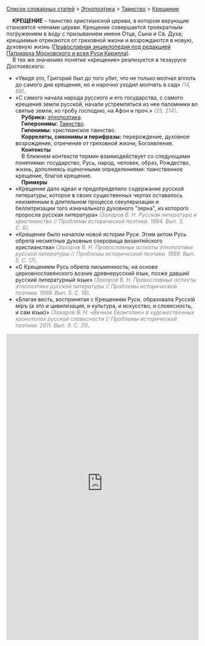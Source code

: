 <style>
st { color: Gray;
  font-style: italic;}
</style>

[Список словарных статей](https://thesaurus-dostoevsky.github.io/Thesaurus/) > [Этнопоэтика](ethnopoe.md) > [Таинство](таинство.md) > [Крещение](крещение.md) 

&nbsp;&nbsp;&nbsp;&nbsp;**КРЕЩЕНИЕ** – таинство христианской церкви, в котором верующие становятся членами церкви. Крещение совершается троекратным погружением в воду с призыванием имени Отца, Сына и Св. Духа; крещаемые отрекаются от греховной жизни и возрождаются в новую, духовную жизнь ([Православная энциклопедия под редакцией Патриарха Московского и всея Руси Кирилла](https://pravenc.ru/)).  
&nbsp;&nbsp;&nbsp;&nbsp;В тех же значениях понятие «крещение» реализуется в тезаурусе Достоевского:
* «Увидя это, Григорий был до того убит, что не только молчал вплоть до самого дня крещения, но и нарочно уходил молчать в сад» <st>(14, 88)</st>.
* «С самого начала народа русского и его государства, с самого крещения земли русской, начали устремляться из нее паломники во святые земли, ко гробу господню, на Афон и проч.» <st>(25, 214)</st>.  
&nbsp;&nbsp;&nbsp;&nbsp;**Рубрика:** [этнопоэтика](ethnopoe.md).  
&nbsp;&nbsp;&nbsp;&nbsp;**Гиперонимы:** [Таинство](таинство.md).  
&nbsp;&nbsp;&nbsp;&nbsp;**Гипонимы:** христианское таинство.  
&nbsp;&nbsp;&nbsp;&nbsp;**Корреляты, синонимы и перифразы:** перерождение, духовное возрождение, отречение от греховной жизни, Богоявление.  
&nbsp;&nbsp;&nbsp;&nbsp;**Контексты**  
&nbsp;&nbsp;&nbsp;&nbsp;В ближнем контексте термин взаимодействует со следующими понятиями: государство, Русь, народ, человек, образ, Рождество, жизнь, дополняясь оценочными определениями: таинственное крещение, благое крещение.  <br>
&nbsp;&nbsp;&nbsp;&nbsp;**Примеры**  
* «Крещение дало идеал и предопределило содержание русской литературы, которое в своих существенных чертах оставалось неизменным в длительном процессе секуляризации и беллетризации того изначального духовного "зерна", из которого проросла русская литература» <st>(Захаров В. Н. Русская литература и христианство // Проблемы исторической поэтики. 1994. Вып. 3. С. 6)</st>.
* «Крещение было началом новой истории Руси. Этим актом Русь обрела несметные духовные сокровища византийского христианства» <st>(Захаров В. Н. Православные аспекты этнопоэтики русской литературы // Проблемы исторической поэтики. 1998. Вып. 5. С. 17)</st>.
* «С Крещением Русь обрела письменность; на основе церковнославянского возник древнерусский язык, позже давший русский литературный язык» <st>(Захаров В. Н. Православные аспекты этнопоэтики русской литературы // Проблемы исторической поэтики. 1998. Вып. 5. С. 18)</st>.
* «Благая весть, воспринятая с Крещением Руси, образовала Русскiй мiръ (а это и цивилизация, и культура, и искусство, и словесность, и сам язык)» <st>(Захаров В. Н. «Вечное Евангелие» в художественных хронотопах русской словесности // Проблемы исторической поэтики. 2011. Вып. 9. С. 31)</st>. 

<iframe src="https://thesaurus-dostoevsky.github.io/nk/крещение.html" style="border:0px;width:100%;height:800px" allowfullscreen="true" webkitallowfullscreen="true" mozallowfullscreen="true">
